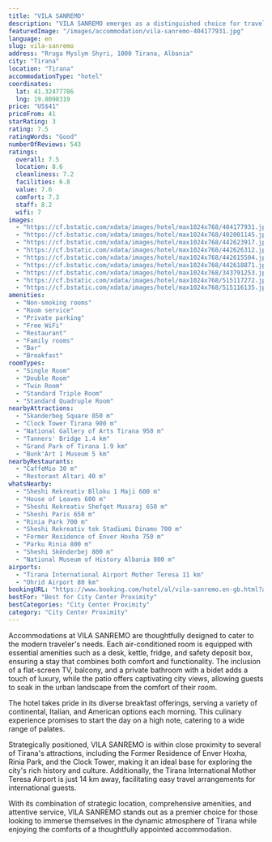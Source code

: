 ```yaml
---
title: "VILA SANREMO"
description: "VILA SANREMO emerges as a distinguished choice for travelers seeking a blend of comfort and convenience in the heart of Tirana."
featuredImage: "/images/accommodation/vila-sanremo-404177931.jpg"
language: en
slug: vila-sanremo
address: "Rruga Myslym Shyri, 1000 Tirana, Albania"
city: "Tirana"
location: "Tirana"
accommodationType: "hotel"
coordinates:
  lat: 41.32477786
  lng: 19.8098319
price: "US$41"
priceFrom: 41
starRating: 3
rating: 7.5
ratingWords: "Good"
numberOfReviews: 543
ratings:
  overall: 7.5
  location: 8.6
  cleanliness: 7.2
  facilities: 6.8
  value: 7.6
  comfort: 7.3
  staff: 8.2
  wifi: 7
images:
  - "https://cf.bstatic.com/xdata/images/hotel/max1024x768/404177931.jpg?k=55ccbc63c64d88e49b070558cd31488014ccd01ee9bd97b93dcbe7f876664566&o=&hp=1"
  - "https://cf.bstatic.com/xdata/images/hotel/max1024x768/402001145.jpg?k=16a37f09a73aaf74b3a3ebb86336df2b689fd927a2cb821ec30188587c74d95d&o=&hp=1"
  - "https://cf.bstatic.com/xdata/images/hotel/max1024x768/442623917.jpg?k=0422c733577d1f0253024dcbac4c2cbd9e75f53f2bd3b53b10487abd175d45ec&o=&hp=1"
  - "https://cf.bstatic.com/xdata/images/hotel/max1024x768/442626312.jpg?k=3ee0f4ea8a0f4bff1daf8bfc51e8e5d092b88f0486ec481f9ede3019e4e2cd47&o=&hp=1"
  - "https://cf.bstatic.com/xdata/images/hotel/max1024x768/442615504.jpg?k=c28478250f6697c69e8f923338e07aca3d11dbdfd1a006895436a4002749d58e&o=&hp=1"
  - "https://cf.bstatic.com/xdata/images/hotel/max1024x768/442618871.jpg?k=3f35b7fa1464f28247da5c394be5b8cecb1f353802083cca7b3ba0020cc81ebf&o=&hp=1"
  - "https://cf.bstatic.com/xdata/images/hotel/max1024x768/343791253.jpg?k=255162626fea9ebc0580f380ca9093a1e5e149964d10032d2bda7bea252ecfe9&o=&hp=1"
  - "https://cf.bstatic.com/xdata/images/hotel/max1024x768/515117272.jpg?k=e7197f3e9596beb8fc52c9ed676e46c49d3c04b099b467c9a5c2733d532e2956&o=&hp=1"
  - "https://cf.bstatic.com/xdata/images/hotel/max1024x768/515116135.jpg?k=3453645ba4746609cedcba6a6214962991dedc36a6ca5599c19934c8a0b974d3&o=&hp=1"
amenities:
  - "Non-smoking rooms"
  - "Room service"
  - "Private parking"
  - "Free WiFi"
  - "Restaurant"
  - "Family rooms"
  - "Bar"
  - "Breakfast"
roomTypes:
  - "Single Room"
  - "Double Room"
  - "Twin Room"
  - "Standard Triple Room"
  - "Standard Quadruple Room"
nearbyAttractions:
  - "Skanderbeg Square 850 m"
  - "Clock Tower Tirana 900 m"
  - "National Gallery of Arts Tirana 950 m"
  - "Tanners' Bridge 1.4 km"
  - "Grand Park of Tirana 1.9 km"
  - "Bunk'Art 1 Museum 5 km"
nearbyRestaurants:
  - "CaffeMio 30 m"
  - "Restorant Altari 40 m"
whatsNearby:
  - "Sheshi Rekreativ Blloku 1 Maji 600 m"
  - "House of Leaves 600 m"
  - "Sheshi Rekreativ Shefqet Musaraj 650 m"
  - "Sheshi Paris 650 m"
  - "Rinia Park 700 m"
  - "Sheshi Rekreativ tek Stadiumi Dinamo 700 m"
  - "Former Residence of Enver Hoxha 750 m"
  - "Parku Rinia 800 m"
  - "Sheshi Skënderbej 800 m"
  - "National Museum of History Albania 800 m"
airports:
  - "Tirana International Airport Mother Teresa 11 km"
  - "Ohrid Airport 80 km"
bookingURL: "https://www.booking.com/hotel/al/vila-sanremo.en-gb.html?aid=8035640"
bestFor: "Best for City Center Proximity"
bestCategories: "City Center Proximity"
category: "City Center Proximity"
---
```


Accommodations at VILA SANREMO are thoughtfully designed to cater to the modern traveler's needs. Each air-conditioned room is equipped with essential amenities such as a desk, kettle, fridge, and safety deposit box, ensuring a stay that combines both comfort and functionality. The inclusion of a flat-screen TV, balcony, and a private bathroom with a bidet adds a touch of luxury, while the patio offers captivating city views, allowing guests to soak in the urban landscape from the comfort of their room.

The hotel takes pride in its diverse breakfast offerings, serving a variety of continental, Italian, and American options each morning. This culinary experience promises to start the day on a high note, catering to a wide range of palates.

Strategically positioned, VILA SANREMO is within close proximity to several of Tirana's attractions, including the Former Residence of Enver Hoxha, Rinia Park, and the Clock Tower, making it an ideal base for exploring the city's rich history and culture. Additionally, the Tirana International Mother Teresa Airport is just 14 km away, facilitating easy travel arrangements for international guests.

With its combination of strategic location, comprehensive amenities, and attentive service, VILA SANREMO stands out as a premier choice for those looking to immerse themselves in the dynamic atmosphere of Tirana while enjoying the comforts of a thoughtfully appointed accommodation.